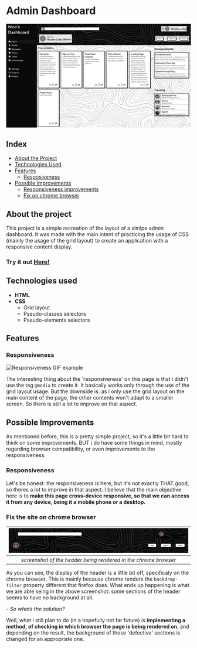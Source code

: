 # Admin Dashboard

![Example picture](https://github.com/Nicog03/admin-dashboard/blob/main/readme-content/layout.png)

## Index

- [About the Project](#about)
- [Technologies Used](#technologies)
- [Features](#features)
  - [Resposiveness](#responsiveness)
- [Possible Improvements](#improvements)
  - [Responsiveness improvements](#improvement_resposiveness)
  - [Fix on chrome browser](#improvement_chromefix)

## <a id="about"></a> About the project

This project is a simple recreation of the layout of a simlpe admin dashboard. It was made with the main intent of practicing the usage of CSS (mainly the usage of the grid layout) to create an application with a responsive content display.

### Try it out [Here!](https://nicog03.github.io/admin-dashboard/)

## <a id="technologies"></a> Technologies used

- **HTML**
- **CSS**
  - Grid layout
  - Pseudo-classes selectors
  - Pseudo-elements selectors

## <a id="features"></a> Features

### <a id="responsiveness"></a> Responsiveness

![Responsiveness GIF example](https://github.com/Nicog03/admin-dashboard/blob/main/readme-content/resp.gif)

The interesting thing about the 'responsiveness' on this page is that i didn't use the tag `@media` to create it. It basically works only through the use of the grid layout usage. But the downside is: as i only use the grid layout on the main content of the page, the other contents won't adapt to a smaller screen. So there is still a lot to improve on that aspect.

## <a id="improvements"></a> Possible Improvements

As mentioned before, this is a pretty simple project, so it's a little bit hard to think on some improvements. BUT i do have some things in mind, mostly regarding browser compatibility, or even improvements to the responsiveness.

### <a id="improvement_resposivenessresponsiveness"></a> Responsiveness

Let's be honest: the responsiveness is here, but it's not exactly THAT good, so theres a lot to improve in that aspect. I believe that the main objective here is to **make this page cross-device responsive, so that we can access it from any device, being it a mobile phone or a desktop.**

### <a id="improvement_chromefix"></a> Fix the site on chrome browser

| ![showcase of the header on the chrome browser](https://github.com/Nicog03/admin-dashboard/blob/main/readme-content/header-chrome.png) |
| :------------------------------------------------------------------------------------------------------------------------------------: |
|                                    _screenshot of the header being rendered in the chrome browser_                                     |

As you can see, the display of the header is a little bit off, specificaly on the chrome browser. This is mainly because chrome renders the `backdrop-filter` property different that firefox does. What ends up happening is what we are able seing in the above screenshot: some sections of the header seems to have no background at all.

_- So whats the solution?_

Well, what i still plan to do (in a hopefully not far future) is **implementing a method, of checking in which browser the page is being rendered on**, and depending on the result, the background of those 'defective' sections is changed for an appropriate one.
